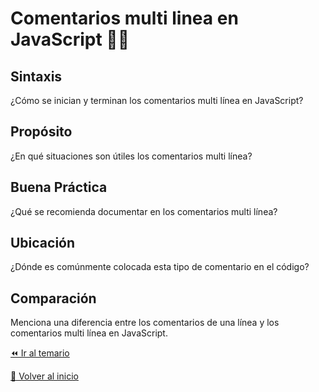 # Comentarios multi linea en JavaScript 👩‍💻

## Sintaxis
¿Cómo se inician y terminan los comentarios multi línea en JavaScript?
   
## Propósito
¿En qué situaciones son útiles los comentarios multi línea?
   
## Buena Práctica
¿Qué se recomienda documentar en los comentarios multi línea?
   
## Ubicación
¿Dónde es comúnmente colocada esta tipo de comentario en el código?
   
## Comparación
Menciona una diferencia entre los comentarios de una línea y los comentarios multi línea en JavaScript.

[⏪ Ir al temario](../../temario/01-introduccion/04-comentarios-multilinea.md)

[🏡 Volver al inicio](../../readme.md)
